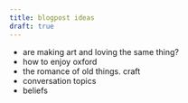 ```yaml
---
title: blogpost ideas
draft: true
---
```

- are making art and loving the same thing?
- how to enjoy oxford
- the romance of old things. craft
- conversation topics
- beliefs
